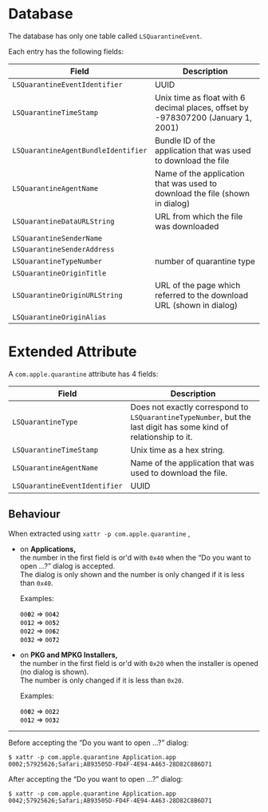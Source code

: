 # Database

The database has only one table called `LSQuarantineEvent`.

Each entry has the following fields:

| Field                               | Description                                                                      |
| ----------------------------------- | -------------------------------------------------------------------------------- |
| `LSQuarantineEventIdentifier`       | UUID                                                                             |
| `LSQuarantineTimeStamp`             | Unix time as float with 6 decimal places, offset by -978307200 (January 1, 2001) |
| `LSQuarantineAgentBundleIdentifier` | Bundle ID of the application that was used to download the file                  |
| `LSQuarantineAgentName`             | Name of the application that was used to download the file (shown in dialog)     |
| `LSQuarantineDataURLString`         | URL from which the file was downloaded                                           |
| `LSQuarantineSenderName`            |                                                                                  |
| `LSQuarantineSenderAddress`         |                                                                                  |
| `LSQuarantineTypeNumber`            | number of quarantine type                                                          |
| `LSQuarantineOriginTitle`           |                                                                                  |
| `LSQuarantineOriginURLString`       | URL of the page which referred to the download URL (shown in dialog)             |
| `LSQuarantineOriginAlias`           |                                                                                  |


# Extended Attribute

A `com.apple.quarantine` attribute has 4 fields:

| Field                         | Description                                                                                                      |
| ----------------------------- | ---------------------------------------------------------------------------------------------------------------- |
| `LSQuarantineType`            | Does not exactly correspond to `LSQuarantineTypeNumber`, but the last digit has some kind of relationship to it. |
| `LSQuarantineTimeStamp`       | Unix time as a hex string.                                                                                       |
| `LSQuarantineAgentName`       | Name of the application that was used to download the file.                                                      |
| `LSQuarantineEventIdentifier` | UUID                                                                                                             |

## Behaviour

When extracted using `xattr -p com.apple.quarantine`  ,

 - on **Applications,**  
   the number in the first field is or'd with `0x40` when the “Do you want to open …?” dialog is accepted.  
   The dialog is only shown and the number is only changed if it is less than `0x40`.
 
   Examples:
   
   <code>00<b>0</b>2</code> ⇒ <code>00<b>4</b>2</code>  
   <code>00<b>1</b>2</code> ⇒ <code>00<b>5</b>2</code>  
   <code>00<b>2</b>2</code> ⇒ <code>00<b>6</b>2</code>  
   <code>00<b>3</b>2</code> ⇒ <code>00<b>7</b>2</code>  
   
 - on **PKG and MPKG Installers,**  
   the number in the first field is or'd with `0x20` when the installer is opened (no dialog is shown).  
   The number is only changed if it is less than `0x20`.
   
   Examples:
   
   <code>00<b>0</b>2</code> ⇒ <code>00<b>2</b>2</code>  
   <code>00<b>1</b>2</code> ⇒ <code>00<b>3</b>2</code>  

---

Before accepting the “Do you want to open …?” dialog:

```shell
$ xattr -p com.apple.quarantine Application.app
0002;57925626;Safari;AB93505D-FD4F-4E94-A463-28D82C8B6D71
```

After accepting the “Do you want to open …?” dialog:
 
```shell
$ xattr -p com.apple.quarantine Application.app
0042;57925626;Safari;AB93505D-FD4F-4E94-A463-28D82C8B6D71
```
 
 